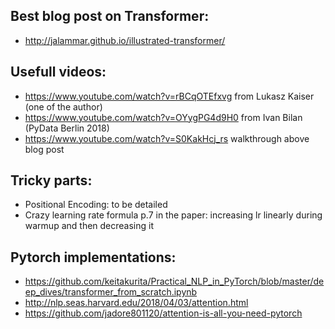 
## Best blog post on Transformer:
* http://jalammar.github.io/illustrated-transformer/  

## Usefull videos:  
* https://www.youtube.com/watch?v=rBCqOTEfxvg from Lukasz Kaiser (one of the author)
* https://www.youtube.com/watch?v=OYygPG4d9H0 from Ivan Bilan (PyData Berlin 2018) 
* https://www.youtube.com/watch?v=S0KakHcj_rs walkthrough above blog post

## Tricky parts:
* Positional Encoding: to be detailed  
* Crazy learning rate formula p.7 in the paper: increasing lr linearly during warmup and then decreasing it


## Pytorch implementations:  
* https://github.com/keitakurita/Practical_NLP_in_PyTorch/blob/master/deep_dives/transformer_from_scratch.ipynb  
* http://nlp.seas.harvard.edu/2018/04/03/attention.html  
* https://github.com/jadore801120/attention-is-all-you-need-pytorch  
